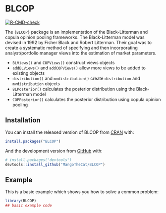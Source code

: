 
<!-- README.md is generated from README.Rmd. Please edit that file -->

# BLCOP

<!-- badges: start -->

<!-- badges: start -->

[![R-CMD-check](https://github.com/MangoTheCat/BLCOP/workflows/R-CMD-check/badge.svg)](https://github.com/MangoTheCat/BLCOP/actions)
<!-- badges: end -->

<!-- badges: end -->

The `{BLCOP}` package is an implementation of the Black-Litterman and
copula opinion pooling frameworks. The Black-Litterman model was devised
in 1992 by Fisher Black and Robert Litterman. Their goal was to create a
systematic method of specifying and then incorporating analyst/portfolio
manager views into the estimation of market parameters.

  - `BLViews()` and `COPViews()` construct views objects
  - `addBLViews()` and `addCOPViews()` allow more views to be added to
    existing objects
  - `distribution()` and `mvdistribution()` create `distribution` and
    `mvdistribution` objects
  - `BLPosterior()` calculates the posterior distribution using the
    Black-Litterman model
  - `COPPosterior()` calculates the posterior distribution using copula
    opinion pooling

## Installation

You can install the released version of BLCOP from
[CRAN](https://CRAN.R-project.org) with:

``` r
install.packages("BLCOP")
```

And the development version from [GitHub](https://github.com/) with:

``` r
# install.packages("devtools")
devtools::install_github("MangoTheCat/BLCOP")
```

## Example

This is a basic example which shows you how to solve a common problem:

``` r
library(BLCOP)
## basic example code
```
